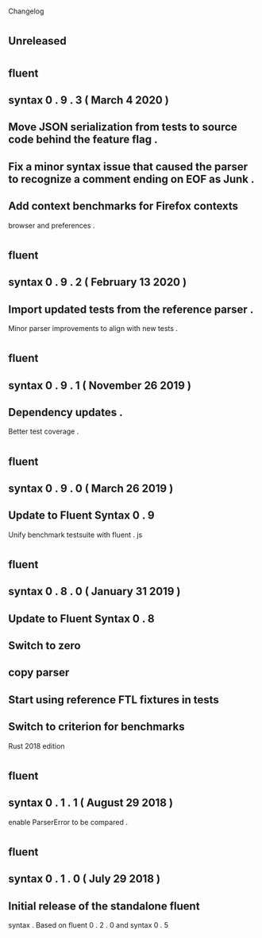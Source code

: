 #
Changelog
#
#
Unreleased
-
#
#
fluent
-
syntax
0
.
9
.
3
(
March
4
2020
)
-
Move
JSON
serialization
from
tests
to
source
code
behind
the
feature
flag
.
-
Fix
a
minor
syntax
issue
that
caused
the
parser
to
recognize
a
comment
ending
on
EOF
as
Junk
.
-
Add
context
benchmarks
for
Firefox
contexts
-
browser
and
preferences
.
#
#
fluent
-
syntax
0
.
9
.
2
(
February
13
2020
)
-
Import
updated
tests
from
the
reference
parser
.
-
Minor
parser
improvements
to
align
with
new
tests
.
#
#
fluent
-
syntax
0
.
9
.
1
(
November
26
2019
)
-
Dependency
updates
.
-
Better
test
coverage
.
#
#
fluent
-
syntax
0
.
9
.
0
(
March
26
2019
)
-
Update
to
Fluent
Syntax
0
.
9
-
Unify
benchmark
testsuite
with
fluent
.
js
#
#
fluent
-
syntax
0
.
8
.
0
(
January
31
2019
)
-
Update
to
Fluent
Syntax
0
.
8
-
Switch
to
zero
-
copy
parser
-
Start
using
reference
FTL
fixtures
in
tests
-
Switch
to
criterion
for
benchmarks
-
Rust
2018
edition
#
#
fluent
-
syntax
0
.
1
.
1
(
August
29
2018
)
-
enable
ParserError
to
be
compared
.
#
#
fluent
-
syntax
0
.
1
.
0
(
July
29
2018
)
-
Initial
release
of
the
standalone
fluent
-
syntax
.
Based
on
fluent
0
.
2
.
0
and
syntax
0
.
5
